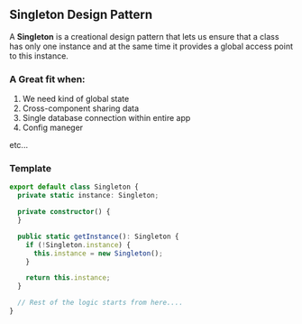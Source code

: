 ## Singleton Design Pattern

A **Singleton** is a creational design pattern that lets us ensure that a class has only one instance and at the same
time it provides a global access point to this instance.

### A Great fit when:

1. We need kind of global state
2. Cross-component sharing data
3. Single database connection within entire app
4. Config maneger

etc...

### Template

```ts
export default class Singleton {
  private static instance: Singleton;

  private constructor() {
  }

  public static getInstance(): Singleton {
    if (!Singleton.instance) {
      this.instance = new Singleton();
    }

    return this.instance;
  }

  // Rest of the logic starts from here....
}
```
